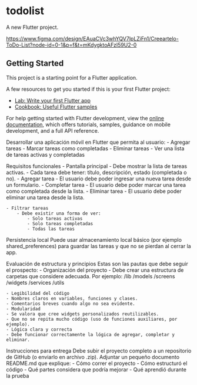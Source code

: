 # todolist

A new Flutter project.

<!-- ! Figma -->
https://www.figma.com/design/EAuaCVc3whYQV7lpLZiFn1/Creeartelo-ToDo-List?node-id=0-1&p=f&t=mKdygktoAFzI59U2-0 

## Getting Started

This project is a starting point for a Flutter application.

A few resources to get you started if this is your first Flutter project:

- [Lab: Write your first Flutter app](https://docs.flutter.dev/get-started/codelab)
- [Cookbook: Useful Flutter samples](https://docs.flutter.dev/cookbook)

For help getting started with Flutter development, view the
[online documentation](https://docs.flutter.dev/), which offers tutorials,
samples, guidance on mobile development, and a full API reference.


<!-- * Code challenge 04 Creeartelo “Gestor de Tareas Personales” -->
Desarrollar una aplicación móvil en Flutter que permita al usuario:
    - Agregar tareas
    - Marcar tareas como completadas
    - Eliminar tareas
    - Ver una lista de tareas activas y completadas

Requisitos funcionales
    - Pantalla principal
        - Debe mostrar la lista de tareas activas.
        - Cada tarea debe tener: título, descripción, estado (completada o no).
    - Agregar tarea
        - El usuario debe poder ingresar una nueva tarea desde un formulario.
    - Completar tarea
        - El usuario debe poder marcar una tarea como completada desde la lista.
    - Eliminar tarea
        - El usuario debe poder eliminar una tarea desde la lista.
    
    - Filtrar tareas
        - Debe existir una forma de ver:
            - Solo tareas activas
            - Solo tareas completadas
            - Todas las tareas

Persistencia local
    Puede usar almacenamiento local básico (por ejemplo shared_preferences) para guardar las tareas y que no se pierdan al cerrar la app.

Evaluación de estructura y principios
    Estas son las pautas que debe seguir el prospecto:
        - Organización del proyecto
        - Debe crear una estructura de carpetas que considere adecuada. Por ejemplo:
            /lib
            /models
            /screens
            /widgets
            /services
            /utils
<!-- (es un ejemplo de estructura de carpetas, puede ser diferente) -->


<!-- ! Se evaluará que las responsabilidades estén separadas (no todo en main.dart). -->
    - Legibilidad del código
    - Nombres claros en variables, funciones y clases.
    - Comentarios breves cuando algo no sea evidente.
    - Modularidad
    - Se valora que cree widgets personalizados reutilizables.
    - Que no se repita mucho código (uso de funciones auxiliares, por ejemplo).
    - Lógica clara y correcta
    - Debe funcionar correctamente la lógica de agregar, completar y eliminar.

Instrucciones para entrega
    Debe subir el proyecto completo a un repositorio de GitHub (o enviarlo en archivo .zip).
    Adjuntar un pequeño documento README.md que explique:
        - Cómo correr el proyecto
        - Cómo estructuró el código
        - Qué partes considera que podría mejorar
        - Qué aprendió durante la prueba